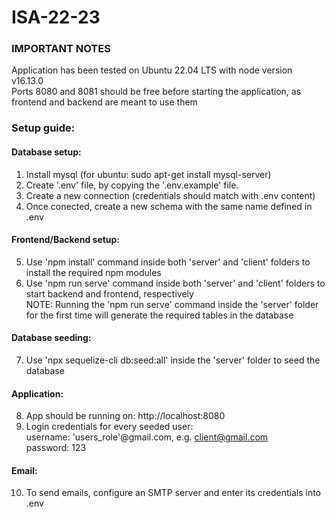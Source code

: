 # ISA-22-23

### IMPORTANT NOTES
Application has been tested on Ubuntu 22.04 LTS with node version v16.13.0  
Ports 8080 and 8081 should be free before starting the application, as frontend and backend are meant to use them

### Setup guide:

#### Database setup:
1. Install mysql (for ubuntu: sudo apt-get install mysql-server)
2. Create '.env' file, by copying the '.env.example' file.
3. Create a new connection (credentials should match with .env content)
4. Once conected, create a new schema with the same name defined in .env

#### Frontend/Backend setup:

5. Use 'npm install' command inside both 'server' and 'client' folders to install the required npm modules
6. Use 'npm run serve' command inside both 'server' and 'client' folders to start backend and frontend, respectively  
NOTE: Running the 'npm run serve' command inside the 'server' folder for the first time will generate the required tables in the database

#### Database seeding:
7. Use 'npx sequelize-cli db:seed:all' inside the 'server' folder to seed the database

#### Application: 
8. App should be running on: http://localhost:8080
9. Login credentials for every seeded user:  
    username: 'users_role'@gmail.com, e.g. client@gmail.com  
    password: 123

#### Email:
10. To send emails, configure an SMTP server and enter its credentials into .env
